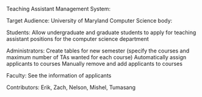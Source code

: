 Teaching Assistant Management System:

Target Audience: University of Maryland Computer Science body: 

Students: 
Allow undergraduate and graduate students to apply for teaching assistant positions for the computer science department

Administrators: 
Create tables for new semester (specify the courses and maximum number of TAs wanted for each course)
Automatically assign applicants to courses
Manually remove and add applicants to courses 

Faculty:
See the information of applicants


Contributors:
Erik,
Zach,
Nelson,
Mishel,
Tumasang

